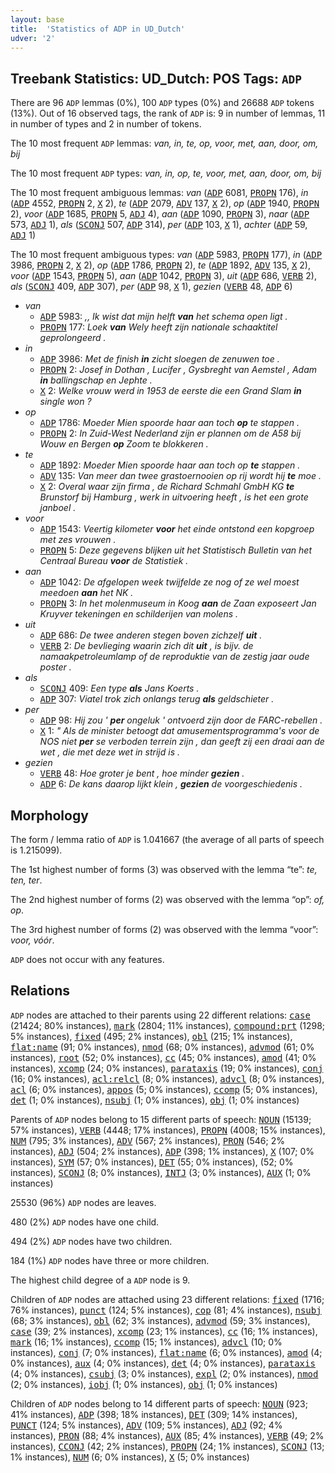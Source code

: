 ```yaml
---
layout: base
title:  'Statistics of ADP in UD_Dutch'
udver: '2'
---
```


## Treebank Statistics: UD_Dutch: POS Tags: `ADP`

There are 96 `ADP` lemmas (0%), 100 `ADP` types (0%) and 26688 `ADP` tokens (13%).
Out of 16 observed tags, the rank of `ADP` is: 9 in number of lemmas, 11 in number of types and 2 in number of tokens.

The 10 most frequent `ADP` lemmas: <em>van, in, te, op, voor, met, aan, door, om, bij</em>

The 10 most frequent `ADP` types:  <em>van, in, op, te, voor, met, aan, door, om, bij</em>

The 10 most frequent ambiguous lemmas: <em>van</em> (<tt><a href="nl-pos-ADP.html">ADP</a></tt> 6081, <tt><a href="nl-pos-PROPN.html">PROPN</a></tt> 176), <em>in</em> (<tt><a href="nl-pos-ADP.html">ADP</a></tt> 4552, <tt><a href="nl-pos-PROPN.html">PROPN</a></tt> 2, <tt><a href="nl-pos-X.html">X</a></tt> 2), <em>te</em> (<tt><a href="nl-pos-ADP.html">ADP</a></tt> 2079, <tt><a href="nl-pos-ADV.html">ADV</a></tt> 137, <tt><a href="nl-pos-X.html">X</a></tt> 2), <em>op</em> (<tt><a href="nl-pos-ADP.html">ADP</a></tt> 1940, <tt><a href="nl-pos-PROPN.html">PROPN</a></tt> 2), <em>voor</em> (<tt><a href="nl-pos-ADP.html">ADP</a></tt> 1685, <tt><a href="nl-pos-PROPN.html">PROPN</a></tt> 5, <tt><a href="nl-pos-ADJ.html">ADJ</a></tt> 4), <em>aan</em> (<tt><a href="nl-pos-ADP.html">ADP</a></tt> 1090, <tt><a href="nl-pos-PROPN.html">PROPN</a></tt> 3), <em>naar</em> (<tt><a href="nl-pos-ADP.html">ADP</a></tt> 573, <tt><a href="nl-pos-ADJ.html">ADJ</a></tt> 1), <em>als</em> (<tt><a href="nl-pos-SCONJ.html">SCONJ</a></tt> 507, <tt><a href="nl-pos-ADP.html">ADP</a></tt> 314), <em>per</em> (<tt><a href="nl-pos-ADP.html">ADP</a></tt> 103, <tt><a href="nl-pos-X.html">X</a></tt> 1), <em>achter</em> (<tt><a href="nl-pos-ADP.html">ADP</a></tt> 59, <tt><a href="nl-pos-ADJ.html">ADJ</a></tt> 1)

The 10 most frequent ambiguous types:  <em>van</em> (<tt><a href="nl-pos-ADP.html">ADP</a></tt> 5983, <tt><a href="nl-pos-PROPN.html">PROPN</a></tt> 177), <em>in</em> (<tt><a href="nl-pos-ADP.html">ADP</a></tt> 3986, <tt><a href="nl-pos-PROPN.html">PROPN</a></tt> 2, <tt><a href="nl-pos-X.html">X</a></tt> 2), <em>op</em> (<tt><a href="nl-pos-ADP.html">ADP</a></tt> 1786, <tt><a href="nl-pos-PROPN.html">PROPN</a></tt> 2), <em>te</em> (<tt><a href="nl-pos-ADP.html">ADP</a></tt> 1892, <tt><a href="nl-pos-ADV.html">ADV</a></tt> 135, <tt><a href="nl-pos-X.html">X</a></tt> 2), <em>voor</em> (<tt><a href="nl-pos-ADP.html">ADP</a></tt> 1543, <tt><a href="nl-pos-PROPN.html">PROPN</a></tt> 5), <em>aan</em> (<tt><a href="nl-pos-ADP.html">ADP</a></tt> 1042, <tt><a href="nl-pos-PROPN.html">PROPN</a></tt> 3), <em>uit</em> (<tt><a href="nl-pos-ADP.html">ADP</a></tt> 686, <tt><a href="nl-pos-VERB.html">VERB</a></tt> 2), <em>als</em> (<tt><a href="nl-pos-SCONJ.html">SCONJ</a></tt> 409, <tt><a href="nl-pos-ADP.html">ADP</a></tt> 307), <em>per</em> (<tt><a href="nl-pos-ADP.html">ADP</a></tt> 98, <tt><a href="nl-pos-X.html">X</a></tt> 1), <em>gezien</em> (<tt><a href="nl-pos-VERB.html">VERB</a></tt> 48, <tt><a href="nl-pos-ADP.html">ADP</a></tt> 6)


* <em>van</em>
  * <tt><a href="nl-pos-ADP.html">ADP</a></tt> 5983: <em>,, Ik wist dat mijn helft <b>van</b> het schema open ligt .</em>
  * <tt><a href="nl-pos-PROPN.html">PROPN</a></tt> 177: <em>Loek <b>van</b> Wely heeft zijn nationale schaaktitel geprolongeerd .</em>
* <em>in</em>
  * <tt><a href="nl-pos-ADP.html">ADP</a></tt> 3986: <em>Met de finish <b>in</b> zicht sloegen de zenuwen toe .</em>
  * <tt><a href="nl-pos-PROPN.html">PROPN</a></tt> 2: <em>Josef in Dothan , Lucifer , Gysbreght van Aemstel , Adam <b>in</b> ballingschap en Jephte .</em>
  * <tt><a href="nl-pos-X.html">X</a></tt> 2: <em>Welke vrouw werd in 1953 de eerste die een Grand Slam <b>in</b> single won ?</em>
* <em>op</em>
  * <tt><a href="nl-pos-ADP.html">ADP</a></tt> 1786: <em>Moeder Mien spoorde haar aan toch <b>op</b> te stappen .</em>
  * <tt><a href="nl-pos-PROPN.html">PROPN</a></tt> 2: <em>In Zuid-West Nederland zijn er plannen om de A58 bij Wouw en Bergen <b>op</b> Zoom te blokkeren .</em>
* <em>te</em>
  * <tt><a href="nl-pos-ADP.html">ADP</a></tt> 1892: <em>Moeder Mien spoorde haar aan toch op <b>te</b> stappen .</em>
  * <tt><a href="nl-pos-ADV.html">ADV</a></tt> 135: <em>Van meer dan twee grastoernooien op rij wordt hij <b>te</b> moe .</em>
  * <tt><a href="nl-pos-X.html">X</a></tt> 2: <em>Overal waar zijn firma , de Richard Schmahl GmbH KG <b>te</b> Brunstorf bij Hamburg , werk in uitvoering heeft , is het een grote janboel .</em>
* <em>voor</em>
  * <tt><a href="nl-pos-ADP.html">ADP</a></tt> 1543: <em>Veertig kilometer <b>voor</b> het einde ontstond een kopgroep met zes vrouwen .</em>
  * <tt><a href="nl-pos-PROPN.html">PROPN</a></tt> 5: <em>Deze gegevens blijken uit het Statistisch Bulletin van het Centraal Bureau <b>voor</b> de Statistiek .</em>
* <em>aan</em>
  * <tt><a href="nl-pos-ADP.html">ADP</a></tt> 1042: <em>De afgelopen week twijfelde ze nog of ze wel moest meedoen <b>aan</b> het NK .</em>
  * <tt><a href="nl-pos-PROPN.html">PROPN</a></tt> 3: <em>In het molenmuseum in Koog <b>aan</b> de Zaan exposeert Jan Kruyver tekeningen en schilderijen van molens .</em>
* <em>uit</em>
  * <tt><a href="nl-pos-ADP.html">ADP</a></tt> 686: <em>De twee anderen stegen boven zichzelf <b>uit</b> .</em>
  * <tt><a href="nl-pos-VERB.html">VERB</a></tt> 2: <em>De bevlieging waarin zich dit <b>uit</b> , is bijv. de namaakpetroleumlamp of de reproduktie van de zestig jaar oude poster .</em>
* <em>als</em>
  * <tt><a href="nl-pos-SCONJ.html">SCONJ</a></tt> 409: <em>Een type <b>als</b> Jans Koerts .</em>
  * <tt><a href="nl-pos-ADP.html">ADP</a></tt> 307: <em>Viatel trok zich onlangs terug <b>als</b> geldschieter .</em>
* <em>per</em>
  * <tt><a href="nl-pos-ADP.html">ADP</a></tt> 98: <em>Hij zou ' <b>per</b> ongeluk ' ontvoerd zijn door de FARC-rebellen .</em>
  * <tt><a href="nl-pos-X.html">X</a></tt> 1: <em>" Als de minister betoogt dat amusementsprogramma's voor de NOS niet <b>per</b> se verboden terrein zijn , dan geeft zij een draai aan de wet , die met deze wet in strijd is .</em>
* <em>gezien</em>
  * <tt><a href="nl-pos-VERB.html">VERB</a></tt> 48: <em>Hoe groter je bent , hoe minder <b>gezien</b> .</em>
  * <tt><a href="nl-pos-ADP.html">ADP</a></tt> 6: <em>De kans daarop lijkt klein , <b>gezien</b> de voorgeschiedenis .</em>

## Morphology

The form / lemma ratio of `ADP` is 1.041667 (the average of all parts of speech is 1.215099).

The 1st highest number of forms (3) was observed with the lemma “te”: <em>te, ten, ter</em>.

The 2nd highest number of forms (2) was observed with the lemma “op”: <em>of, op</em>.

The 3rd highest number of forms (2) was observed with the lemma “voor”: <em>voor, vóór</em>.

`ADP` does not occur with any features.


## Relations

`ADP` nodes are attached to their parents using 22 different relations: <tt><a href="nl-dep-case.html">case</a></tt> (21424; 80% instances), <tt><a href="nl-dep-mark.html">mark</a></tt> (2804; 11% instances), <tt><a href="nl-dep-compound-prt.html">compound:prt</a></tt> (1298; 5% instances), <tt><a href="nl-dep-fixed.html">fixed</a></tt> (495; 2% instances), <tt><a href="nl-dep-obl.html">obl</a></tt> (215; 1% instances), <tt><a href="nl-dep-flat-name.html">flat:name</a></tt> (91; 0% instances), <tt><a href="nl-dep-nmod.html">nmod</a></tt> (68; 0% instances), <tt><a href="nl-dep-advmod.html">advmod</a></tt> (61; 0% instances), <tt><a href="nl-dep-root.html">root</a></tt> (52; 0% instances), <tt><a href="nl-dep-cc.html">cc</a></tt> (45; 0% instances), <tt><a href="nl-dep-amod.html">amod</a></tt> (41; 0% instances), <tt><a href="nl-dep-xcomp.html">xcomp</a></tt> (24; 0% instances), <tt><a href="nl-dep-parataxis.html">parataxis</a></tt> (19; 0% instances), <tt><a href="nl-dep-conj.html">conj</a></tt> (16; 0% instances), <tt><a href="nl-dep-acl-relcl.html">acl:relcl</a></tt> (8; 0% instances), <tt><a href="nl-dep-advcl.html">advcl</a></tt> (8; 0% instances), <tt><a href="nl-dep-acl.html">acl</a></tt> (6; 0% instances), <tt><a href="nl-dep-appos.html">appos</a></tt> (5; 0% instances), <tt><a href="nl-dep-ccomp.html">ccomp</a></tt> (5; 0% instances), <tt><a href="nl-dep-det.html">det</a></tt> (1; 0% instances), <tt><a href="nl-dep-nsubj.html">nsubj</a></tt> (1; 0% instances), <tt><a href="nl-dep-obj.html">obj</a></tt> (1; 0% instances)

Parents of `ADP` nodes belong to 15 different parts of speech: <tt><a href="nl-pos-NOUN.html">NOUN</a></tt> (15139; 57% instances), <tt><a href="nl-pos-VERB.html">VERB</a></tt> (4448; 17% instances), <tt><a href="nl-pos-PROPN.html">PROPN</a></tt> (4008; 15% instances), <tt><a href="nl-pos-NUM.html">NUM</a></tt> (795; 3% instances), <tt><a href="nl-pos-ADV.html">ADV</a></tt> (567; 2% instances), <tt><a href="nl-pos-PRON.html">PRON</a></tt> (546; 2% instances), <tt><a href="nl-pos-ADJ.html">ADJ</a></tt> (504; 2% instances), <tt><a href="nl-pos-ADP.html">ADP</a></tt> (398; 1% instances), <tt><a href="nl-pos-X.html">X</a></tt> (107; 0% instances), <tt><a href="nl-pos-SYM.html">SYM</a></tt> (57; 0% instances), <tt><a href="nl-pos-DET.html">DET</a></tt> (55; 0% instances),  (52; 0% instances), <tt><a href="nl-pos-SCONJ.html">SCONJ</a></tt> (8; 0% instances), <tt><a href="nl-pos-INTJ.html">INTJ</a></tt> (3; 0% instances), <tt><a href="nl-pos-AUX.html">AUX</a></tt> (1; 0% instances)

25530 (96%) `ADP` nodes are leaves.

480 (2%) `ADP` nodes have one child.

494 (2%) `ADP` nodes have two children.

184 (1%) `ADP` nodes have three or more children.

The highest child degree of a `ADP` node is 9.

Children of `ADP` nodes are attached using 23 different relations: <tt><a href="nl-dep-fixed.html">fixed</a></tt> (1716; 76% instances), <tt><a href="nl-dep-punct.html">punct</a></tt> (124; 5% instances), <tt><a href="nl-dep-cop.html">cop</a></tt> (81; 4% instances), <tt><a href="nl-dep-nsubj.html">nsubj</a></tt> (68; 3% instances), <tt><a href="nl-dep-obl.html">obl</a></tt> (62; 3% instances), <tt><a href="nl-dep-advmod.html">advmod</a></tt> (59; 3% instances), <tt><a href="nl-dep-case.html">case</a></tt> (39; 2% instances), <tt><a href="nl-dep-xcomp.html">xcomp</a></tt> (23; 1% instances), <tt><a href="nl-dep-cc.html">cc</a></tt> (16; 1% instances), <tt><a href="nl-dep-mark.html">mark</a></tt> (16; 1% instances), <tt><a href="nl-dep-ccomp.html">ccomp</a></tt> (15; 1% instances), <tt><a href="nl-dep-advcl.html">advcl</a></tt> (10; 0% instances), <tt><a href="nl-dep-conj.html">conj</a></tt> (7; 0% instances), <tt><a href="nl-dep-flat-name.html">flat:name</a></tt> (6; 0% instances), <tt><a href="nl-dep-amod.html">amod</a></tt> (4; 0% instances), <tt><a href="nl-dep-aux.html">aux</a></tt> (4; 0% instances), <tt><a href="nl-dep-det.html">det</a></tt> (4; 0% instances), <tt><a href="nl-dep-parataxis.html">parataxis</a></tt> (4; 0% instances), <tt><a href="nl-dep-csubj.html">csubj</a></tt> (3; 0% instances), <tt><a href="nl-dep-expl.html">expl</a></tt> (2; 0% instances), <tt><a href="nl-dep-nmod.html">nmod</a></tt> (2; 0% instances), <tt><a href="nl-dep-iobj.html">iobj</a></tt> (1; 0% instances), <tt><a href="nl-dep-obj.html">obj</a></tt> (1; 0% instances)

Children of `ADP` nodes belong to 14 different parts of speech: <tt><a href="nl-pos-NOUN.html">NOUN</a></tt> (923; 41% instances), <tt><a href="nl-pos-ADP.html">ADP</a></tt> (398; 18% instances), <tt><a href="nl-pos-DET.html">DET</a></tt> (309; 14% instances), <tt><a href="nl-pos-PUNCT.html">PUNCT</a></tt> (124; 5% instances), <tt><a href="nl-pos-ADV.html">ADV</a></tt> (109; 5% instances), <tt><a href="nl-pos-ADJ.html">ADJ</a></tt> (92; 4% instances), <tt><a href="nl-pos-PRON.html">PRON</a></tt> (88; 4% instances), <tt><a href="nl-pos-AUX.html">AUX</a></tt> (85; 4% instances), <tt><a href="nl-pos-VERB.html">VERB</a></tt> (49; 2% instances), <tt><a href="nl-pos-CCONJ.html">CCONJ</a></tt> (42; 2% instances), <tt><a href="nl-pos-PROPN.html">PROPN</a></tt> (24; 1% instances), <tt><a href="nl-pos-SCONJ.html">SCONJ</a></tt> (13; 1% instances), <tt><a href="nl-pos-NUM.html">NUM</a></tt> (6; 0% instances), <tt><a href="nl-pos-X.html">X</a></tt> (5; 0% instances)

